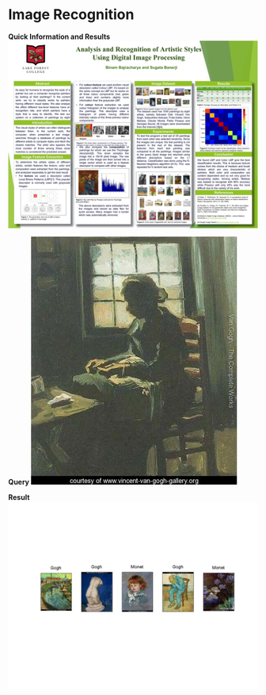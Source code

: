 # Image Recognition
**Quick Information and Results**
![Poster](https://github.com/BinamB/Image-Recognition/blob/master/results/Poster.jpg)

**Query**
![Query](https://github.com/BinamB/Image-Recognition/blob/master/results/Gogh_colorlbp_30_query.jpg)

**Result**
![Result](https://github.com/BinamB/Image-Recognition/blob/master/results/Gogh_colorlbp_30_results.jpg)
